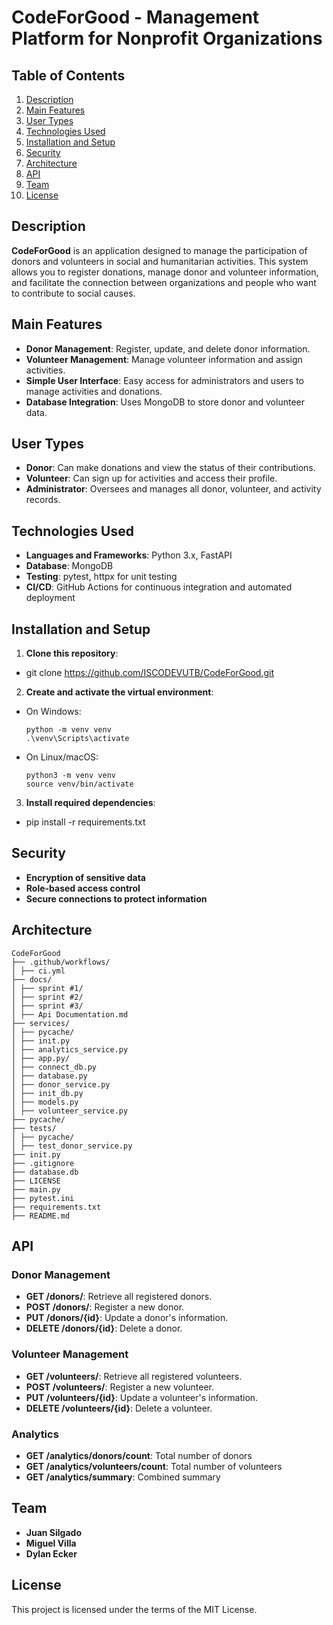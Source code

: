 # CodeForGood - Management Platform for Nonprofit Organizations

## Table of Contents

1. [Description](#description)
2. [Main Features](#main-features)
3. [User Types](#user-types)
4. [Technologies Used](#technologies-used)
5. [Installation and Setup](#installation-and-setup)
6. [Security](#security)
7. [Architecture](#architecture)
8. [API](#api)
9. [Team](#team)
10. [License](#license)

## Description

**CodeForGood** is an application designed to manage the participation of donors and volunteers in social and humanitarian activities. This system allows you to register donations, manage donor and volunteer information, and facilitate the connection between organizations and people who want to contribute to social causes.

## Main Features

- **Donor Management**: Register, update, and delete donor information.
- **Volunteer Management**: Manage volunteer information and assign activities.
- **Simple User Interface**: Easy access for administrators and users to manage activities and donations.
- **Database Integration**: Uses MongoDB to store donor and volunteer data.

## User Types

- **Donor**: Can make donations and view the status of their contributions.
- **Volunteer**: Can sign up for activities and access their profile.
- **Administrator**: Oversees and manages all donor, volunteer, and activity records.

## Technologies Used

- **Languages and Frameworks**: Python 3.x, FastAPI
- **Database**: MongoDB
- **Testing**: pytest, httpx for unit testing
- **CI/CD**: GitHub Actions for continuous integration and automated deployment

## Installation and Setup

1. **Clone this repository**:
- git clone https://github.com/ISCODEVUTB/CodeForGood.git

2. **Create and activate the virtual environment**:

- On Windows:
  ```
  python -m venv venv
  .\venv\Scripts\activate
  ```

- On Linux/macOS:
  ```
  python3 -m venv venv
  source venv/bin/activate
  ```

3. **Install required dependencies**:
- pip install -r requirements.txt

## Security

- **Encryption of sensitive data**
- **Role-based access control**
- **Secure connections to protect information**

## Architecture
```
CodeForGood
├── .github/workflows/
│ ├── ci.yml
├── docs/
│ ├── sprint #1/
│ ├── sprint #2/
│ ├── sprint #3/
│ ├── Api Documentation.md
├── services/
│ ├── pycache/
│ ├── init.py
│ ├── analytics_service.py
│ ├── app.py/
│ ├── connect_db.py
│ ├── database.py
│ ├── donor_service.py
│ ├── init_db.py
│ ├── models.py
│ ├── volunteer_service.py
├── pycache/
├── tests/
│ ├── pycache/
│ ├── test_donor_service.py
├── init.py
├── .gitignore
├── database.db
├── LICENSE
├── main.py
├── pytest.ini
├── requirements.txt
├── README.md
```
## API

### Donor Management

- **GET /donors/**: Retrieve all registered donors.
- **POST /donors/**: Register a new donor.
- **PUT /donors/{id}**: Update a donor's information.
- **DELETE /donors/{id}**: Delete a donor.

### Volunteer Management

- **GET /volunteers/**: Retrieve all registered volunteers.
- **POST /volunteers/**: Register a new volunteer.
- **PUT /volunteers/{id}**: Update a volunteer's information.
- **DELETE /volunteers/{id}**: Delete a volunteer.

### Analytics

- **GET /analytics/donors/count**: Total number of donors
- **GET /analytics/volunteers/count**: Total number of volunteers
- **GET /analytics/summary**: Combined summary

## Team

- **Juan Silgado**
- **Miguel Villa**
- **Dylan Ecker**

## License

This project is licensed under the terms of the MIT License.